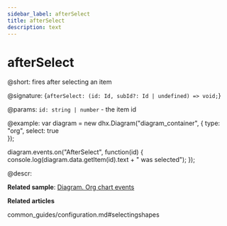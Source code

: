 ```yaml
---
sidebar_label: afterSelect
title: afterSelect
description: text
---
```


# afterSelect

@short: fires after selecting an item

@signature: {`afterSelect: (id: Id, subId?: Id | undefined) => void;`}

@params:
`id: string | number` - the item id

@example:
var diagram = new dhx.Diagram("diagram_container", { 
    type: "org", 
    select: true        
});

diagram.events.on("AfterSelect", function(id) {
	console.log(diagram.data.getItem(id).text + " was selected");
});

@descr:

**Related sample**: [Diagram. Org chart events](https://snippet.dhtmlx.com/l38pct7c)

**Related articles**

common_guides/configuration.md#selectingshapes
